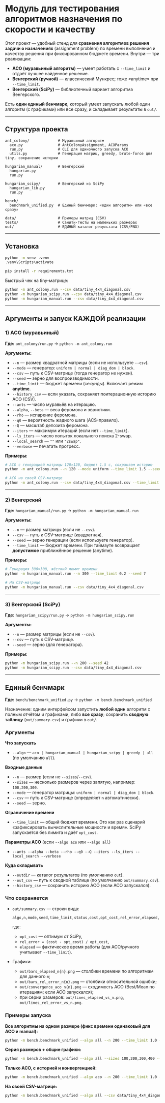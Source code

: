 # Модуль для тестирования алгоритмов назначения по скорости и качеству

Этот проект — удобный стенд для **сравнения алгоритмов решения задачи о назначениях** (assignment problem) по времени выполнения и качеству решения при фиксированном бюджете времени.
Внутри — три реализации:

* **ACO (муравьиный алгоритм)** — умеет работать с `--time_limit` и отдаёт лучшее найденное решение.
* **Венгерский (ручной)** — классический Мункрес; тоже «anytime» при `--time_limit`.
* **Венгерский (SciPy)** — библиотечный вариант алгоритма Венгерского. 

Есть **один единый бенчмарк**, который умеет запускать любой один алгоритм (с графиками) или все сразу, и складывает результаты в `out/`.

---

## Структура проекта

```
ant_colony/             # Муравьиный алгоритм
  aco.py                # AntColonyAssignment, ACOParams
  run.py                # CLI для одиночного запуска ACO
  utils.py              # Генерация матриц, greedy, brute-force для tiny, сохранение истории

hungarian_manual/       # Венгерский
  hungarian.py
  run.py

hungarian_scipy/        # Венгерский из SciPy
  hungarian_lib.py
  run.py

bench/
  benchmark_unified.py  # Единый бенчмарк: «один алгоритм» или «все сразу»

data/                   # Примеры матриц (CSV)
tests/                  # Санити-тесты на маленьких размерах
out/                    # ЕДИНЫЙ каталог результата (CSV/PNG)
```

---

## Установка

```bash
python -m venv .venv
.venv\Scripts\activate

pip install -r requirements.txt
```

Быстрый чек на tiny-матрице:

```bash
python -m ant_colony.run --csv data/tiny_4x4_diagonal.csv
python -m hungarian_scipy.run --csv data/tiny_4x4_diagonal.csv
python -m hungarian_manual.run --csv data/tiny_4x4_diagonal.csv
```

---

## Аргументы и запуск КАЖДОЙ реализации

### 1) ACO (муравьиный)

**Где:** `ant_colony/run.py` → `python -m ant_colony.run`

**Аргументы:**

* `--n` — размер квадратной матрицы (если не используете `--csv`).
* `--mode` — генератор: `uniform | normal | diag_dom | block`.
* `--csv` — путь к CSV-матрице (тогда генератор не нужен).
* `--seed` — зерно для воспроизводимости.
* `--time_limit` — бюджет времени (секунды). Включает режим **anytime**.
* `--history_csv` — если указать, сохраняет поитерационную историю ACO (CSV).
* `--ants` — число муравьёв на итерацию.
* `--alpha`, `--beta` — веса феромона и эвристики.
* `--rho` — испарение феромона.
* `--q0` — вероятность жадного шага (ACS-правило).
* `--Q` — масштаб депозита феромона.
* `--iters` — максимум итераций (если нет `--time_limit`).
* `--ls_iters` — число попыток локального поиска 2-swap.
* `--local_search` — `""` или `"2swap"`.
* `--verbose` — печатать прогресс.

**Примеры:**

```bash
# ACO c генерацией матрицы 120×120, бюджет 1.5 c, сохраняем историю
python -m ant_colony.run --n 120 --mode uniform --time_limit 1.5 --seed 42 --history_csv out/history_aco_120.csv

# ACO на своей CSV-матрице
python -m ant_colony.run --csv data/tiny_4x4_diagonal.csv --time_limit 0.2
```

---

### 2) Венгерский

**Где:** `hungarian_manual/run.py` → `python -m hungarian_manual.run`

**Аргументы:**

* `--n` — размер матрицы (если не `--csv`).
* `--csv` — путь к CSV-матрице (квадратная).
* `--seed` — зерно генерации (если используете генератор).
* `--time_limit` — бюджет времени. При таймауте возвращает **допустимое** приближённое решение (anytime).

**Примеры:**

```bash
# Генерация 300×300, жёсткий лимит времени
python -m hungarian_manual.run --n 300 --time_limit 0.2 --seed 7

# На CSV-матрице
python -m hungarian_manual.run --csv data/tiny_4x4_diagonal.csv
```

---

### 3) Венгерский (SciPy)

**Где:** `hungarian_scipy/run.py` → `python -m hungarian_scipy.run`

**Аргументы:**

* `--n` — размер матрицы (если не `--csv`).
* `--csv` — путь к CSV-матрице.
* `--seed` — зерно (для генератора).

**Примеры:**

```bash
python -m hungarian_scipy.run --n 200 --seed 42
python -m hungarian_scipy.run --csv data/tiny_4x4_diagonal.csv
```
---

## Единый бенчмарк

**Где:** `bench/benchmark_unified.py` → `python -m bench.benchmark_unified`

Назначение: одним интерфейсом запустить **любой один** алгоритм с полным отчётом и графиками, либо **все сразу**; сохранить **сводную таблицу** (`out/summary.csv`) и графики в `out/`.

### Аргументы

**Что запускать**

* `--algo` — `aco | hungarian_manual | hungarian_scipy | greedy | all` (по умолчанию `all`).

**Входные данные**

* `--n` — размер (если не `--sizes`/`--csv`).
* `--sizes` — несколько размеров через запятую, например: `100,200,300`.
* `--mode` — генератор матрицы: `uniform | normal | diag_dom | block`.
* `--csv` — путь к CSV-матрице (определяет `n` автоматически).
* `--seed` — зерно.

**Ограничение времени**

* `--time_limit` — общий бюджет времени.
  Это как раз сценарий «зафиксировать вычислительные мощности и время». SciPy запускается без лимита и даёт `opt_cost`.

**Параметры ACO** (если `--algo aco` или `--algo all`)

* `--ants --alpha --beta --rho --q0 --Q --iters --ls_iters --local_search --verbose`

**Куда складывать**

* `--outdir` — каталог результатов (по умолчанию `out`).
* `--out_csv` — путь к сводной таблице (по умолчанию `out/summary.csv`).
* `--history_csv` — сохранить историю ACO (если ACO запускался).

### Что сохраняется

* `out/summary.csv` — строки вида:

  ```
  algo,n,mode,seed,time_limit,status,cost,opt_cost,rel_error,elapsed,iterations
  ```

  где:

  * `opt_cost` — оптимум от SciPy,
  * `rel_error = (cost - opt_cost) / opt_cost`,
  * `elapsed` — фактическое время работы (для ACO/ручного учитывает `--time_limit`).
* Графики:

  * `out/bars_elapsed_n{n}.png` — столбики времени по алгоритмам для данного `n`;
  * `out/bars_rel_error_n{n}.png` — столбики относительной ошибки;
  * `out/convergence_aco_n{n}.png` — сходимость ACO (Best/Mean по итерациям; если ACO запускался);
  * при серии размеров: `out/lines_elapsed_vs_n.png`, `out/lines_rel_error_vs_n.png`.

### Примеры запуска

**Все алгоритмы на одном размере (фикс времени одинаковый для ACO и manual):**

```bash
python -m bench.benchmark_unified --algo all --n 200 --time_limit 1.0 --mode uniform --seed 42 --outdir out
```

**Серия размеров + общие графики:**

```bash
python -m bench.benchmark_unified --algo all --sizes 100,200,300,400 --time_limit 0.2 --mode uniform --seed 42 --outdir out
```

**Только ACO, с историей и конвергенцией:**

```bash
python -m bench.benchmark_unified --algo aco --n 200 --time_limit 1.0 --seed 42 --ants 80 --iters 4000 --local_search "2swap" --outdir out --history_csv out/history_aco_200.csv
```

**На своей CSV-матрице:**

```bash
python -m bench.benchmark_unified --algo all --csv data/tiny_4x4_diagonal.csv --time_limit 0.05 --outdir out
```